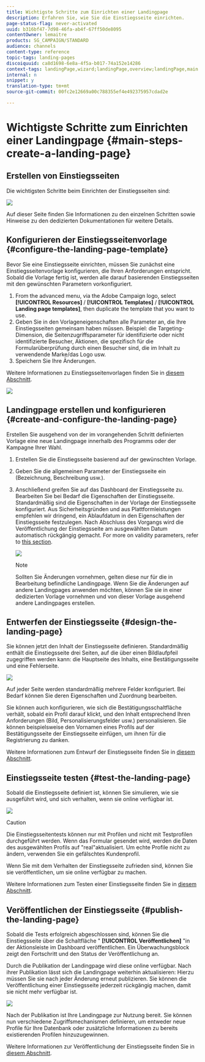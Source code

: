 ```yaml
---
title: Wichtigste Schritte zum Einrichten einer Landingpage
description: Erfahren Sie, wie Sie die Einstiegsseite einrichten.
page-status-flag: never-activated
uuid: b316bf47-7d98-46fa-ab4f-67ff50de8095
contentOwner: lemaitre
products: SG_CAMPAIGN/STANDARD
audience: channels
content-type: reference
topic-tags: landing-pages
discoiquuid: ca8d1698-6e8a-4f5a-b017-74a152e14286
context-tags: landingPage,wizard;landingPage,overview;landingPage,main
internal: n
snippet: y
translation-type: tm+mt
source-git-commit: 00fc2e12669a00c788355ef4e492375957cdad2e

---
```



# Wichtigste Schritte zum Einrichten einer Landingpage {#main-steps-create-a-landing-page}

## Erstellen von Einstiegsseiten

Die wichtigsten Schritte beim Einrichten der Einstiegsseiten sind:

![](assets/lp_steps.png)

Auf dieser Seite finden Sie Informationen zu den einzelnen Schritten sowie Hinweise zu den dedizierten Dokumentationen für weitere Details.

## Konfigurieren der Einstiegsseitenvorlage {#configure-the-landing-page-template}

Bevor Sie eine Einstiegsseite einrichten, müssen Sie zunächst eine Einstiegsseitenvorlage konfigurieren, die Ihren Anforderungen entspricht. Sobald die Vorlage fertig ist, werden alle darauf basierenden Einstiegsseiten mit den gewünschten Parametern vorkonfiguriert.

1. From the advanced menu, via the Adobe Campaign logo, select **[!UICONTROL Resources]** / **[!UICONTROL Templates]** / **[!UICONTROL Landing page templates]**, then duplicate the template that you want to use.
1. Geben Sie in den Vorlageneigenschaften alle Parameter an, die Ihre Einstiegsseiten gemeinsam haben müssen. Beispiel: die Targeting-Dimension, die Seitenzugriffsparameter für identifizierte oder nicht identifizierte Besucher, Aktionen, die spezifisch für die Formularüberprüfung durch einen Besucher sind, die im Inhalt zu verwendende Marke/das Logo usw.
1. Speichern Sie Ihre Änderungen.

Weitere Informationen zu Einstiegsseitenvorlagen finden Sie in [diesem Abschnitt](../../channels/using/about-landing-pages.md).

![](assets/lp-steps1.png)

##  Landingpage erstellen und konfigurieren {#create-and-configure-the-landing-page}

Erstellen Sie ausgehend von der im vorangehenden Schritt definierten Vorlage eine neue Landingpage innerhalb des Programms oder der Kampagne Ihrer Wahl.

1. Erstellen Sie die Einstiegsseite basierend auf der gewünschten Vorlage.
1. Geben Sie die allgemeinen Parameter der Einstiegsseite ein (Bezeichnung, Beschreibung usw.).
1. Anschließend greifen Sie auf das Dashboard der Einstiegsseite zu. Bearbeiten Sie bei Bedarf die Eigenschaften der Einstiegsseite. Standardmäßig sind die Eigenschaften in der Vorlage der Einstiegsseite konfiguriert.
Aus Sicherheitsgründen und aus Plattformleistungen empfehlen wir dringend, ein Ablaufdatum in den Eigenschaften der Einstiegsseite festzulegen. Nach Abschluss des Vorgangs wird die Veröffentlichung der Einstiegsseite am ausgewählten Datum automatisch rückgängig gemacht. For more on validity parameters, refer to [this section](../../channels/using/sharing-a-landing-page.md#setting-up-validity-parameters).

   ![](assets/lp-steps3.png)

   >[!NOTE]
   >
   >Sollten Sie Änderungen vornehmen, gelten diese nur für die in Bearbeitung befindliche Landingpage. Wenn Sie die Änderungen auf andere Landingpages anwenden möchten, können Sie sie in einer dedizierten Vorlage vornehmen und von dieser Vorlage ausgehend andere Landingpages erstellen.

## Entwerfen der Einstiegsseite {#design-the-landing-page}

Sie können jetzt den Inhalt der Einstiegsseite definieren. Standardmäßig enthält die Einstiegsseite drei Seiten, auf die über einen Bildlaufpfeil zugegriffen werden kann: die Hauptseite des Inhalts, eine Bestätigungsseite und eine Fehlerseite.

![](assets/lp-steps4.png)

Auf jeder Seite werden standardmäßig mehrere Felder konfiguriert. Bei Bedarf können Sie deren Eigenschaften und Zuordnung bearbeiten.

Sie können auch konfigurieren, wie sich die Bestätigungsschaltfläche verhält, sobald ein Profil darauf klickt, und den Inhalt entsprechend Ihren Anforderungen (Bild, Personalisierungsfelder usw.) personalisieren. Sie können beispielsweise den Vornamen eines Profils auf der Bestätigungsseite der Einstiegsseite einfügen, um ihnen für die Registrierung zu danken.

Weitere Informationen zum Entwurf der Einstiegsseite finden Sie in [diesem Abschnitt](../../channels/using/designing-a-landing-page.md).

## Einstiegsseite testen {#test-the-landing-page}

Sobald die Einstiegsseite definiert ist, können Sie simulieren, wie sie ausgeführt wird, und sich verhalten, wenn sie online verfügbar ist.

![](assets/lp-steps5.png)

>[!CAUTION]
>
>Die Einstiegsseitentests können nur mit Profilen und nicht mit Testprofilen durchgeführt werden. Wenn das Formular gesendet wird, werden die Daten des ausgewählten Profils auf "real"aktualisiert. Um echte Profile nicht zu ändern, verwenden Sie ein gefälschtes Kundenprofil.

Wenn Sie mit dem Verhalten der Einstiegsseite zufrieden sind, können Sie sie veröffentlichen, um sie online verfügbar zu machen.

Weitere Informationen zum Testen einer Einstiegsseite finden Sie in [diesem Abschnitt](../../channels/using/sharing-a-landing-page.md#testing-the-landing-page-).

## Veröffentlichen der Einstiegsseite {#publish-the-landing-page}

Sobald die Tests erfolgreich abgeschlossen sind, können Sie die Einstiegsseite über die Schaltfläche " **[!UICONTROL Veröffentlichen]** "in der Aktionsleiste im Dashboard veröffentlichen. Ein Überwachungsblock zeigt den Fortschritt und den Status der Veröffentlichung an.

Durch die Publikation der Landingpage wird diese online verfügbar. Nach ihrer Publikation lässt sich die Landingpage weiterhin aktualisieren: Hierzu müssen Sie sie nach jeder Änderung erneut publizieren. Sie können die Veröffentlichung einer Einstiegsseite jederzeit rückgängig machen, damit sie nicht mehr verfügbar ist.

![](assets/lp-steps6.png)

Nach der Publikation ist Ihre Landingpage zur Nutzung bereit. Sie können nun verschiedene Zugriffsmechanismen definieren, um entweder neue Profile für Ihre Datenbank oder zusätzliche Informationen zu bereits existierenden Profilen hinzuzugewinnen.

Weitere Informationen zur Veröffentlichung der Einstiegsseite finden Sie in [diesem Abschnitt](../../channels/using/sharing-a-landing-page.md#publishing-a-landing-page).
